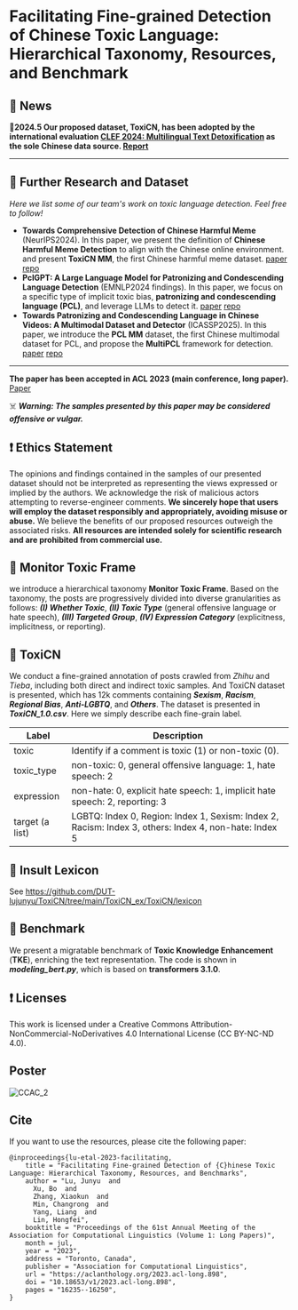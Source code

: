 # Facilitating Fine-grained Detection of Chinese Toxic Language: Hierarchical Taxonomy, Resources, and Benchmark

## 📜 News

🎉**2024.5 Our proposed dataset, ToxiCN, has been adopted by the international evaluation [CLEF 2024: Multilingual Text Detoxification](https://pan.webis.de/clef24/pan24-web/text-detoxification.html) as the sole Chinese data source. [Report](https://ceur-ws.org/Vol-3740/paper-223.pdf)**
___ 

## 📜 Further Research and Dataset

_Here we list some of our team's work on toxic language detection. Feel free to follow!_

* **Towards Comprehensive Detection of Chinese Harmful Meme** (NeurIPS2024). In this paper, we present the definition of  **Chinese Harmful Meme Detection** to align with the Chinese online environment. and present **ToxiCN MM**, the first Chinese harmful meme dataset. [paper](https://arxiv.org/abs/2410.02378) [repo](https://github.com/DUT-lujunyu/ToxiCN_MM)
* **PclGPT: A Large Language Model for Patronizing and Condescending Language Detection** (EMNLP2024 findings). In this paper, we focus on a specific type of implicit toxic bias, **patronizing and condescending language (PCL)**, and leverage LLMs to detect it. [paper](https://arxiv.org/abs/2410.00361) [repo](https://github.com/dut-laowang/emnlp24-PclGPT)
* **Towards Patronizing and Condescending Language in Chinese Videos: A Multimodal Dataset and Detector** (ICASSP2025). In this paper, we introduce the **PCL MM** dataset, the first Chinese multimodal dataset for PCL, and propose the **MultiPCL** framework for detection. [paper](https://arxiv.org/abs/2409.05005) [repo](https://github.com/dut-laowang/PCLMM)
___ 
 

**The paper has been accepted in ACL 2023 (main conference, long paper).** [Paper](https://aclanthology.org/2023.acl-long.898/)

☠️ ***Warning: The samples presented by this paper may be considered offensive or vulgar.***

## ❗️ Ethics Statement
The opinions and findings contained in the samples of our presented dataset should not be interpreted as representing the views expressed or implied by the authors. We acknowledge the risk of malicious actors attempting to reverse-engineer comments. **We sincerely hope that users will employ the dataset responsibly and appropriately, avoiding misuse or abuse.** We believe the benefits of our proposed resources outweigh the associated risks. **All resources are intended solely for scientific research and are prohibited from commercial use.**


## 📜 Monitor Toxic Frame
we introduce a hierarchical taxonomy **Monitor Toxic Frame**. Based on the taxonomy, the posts are progressively divided into diverse granularities as follows: **_(I) Whether Toxic_**, ***(II) Toxic Type*** (general offensive language or hate speech), ***(III) Targeted Group***, ***(IV) Expression Category*** (explicitness, implicitness, or reporting). 

## 📜 ToxiCN
We conduct a fine-grained annotation of posts crawled from _Zhihu_ and _Tieba_, including both direct and indirect toxic samples. And ToxiCN dataset is presented, which has 12k comments containing **_Sexism_**, **_Racism_**, **_Regional Bias_**, **_Anti-LGBTQ_**, and **_Others_**. The dataset is presented in ***ToxiCN_1.0.csv***. Here we simply describe each fine-grain label.

| Label             | Description                                                  |
| ----------------- | ------------------------------------------------------------ |
| toxic             | Identify if a comment is toxic (1) or non-toxic (0).         |
| toxic_type        | non-toxic: 0, general offensive language: 1, hate speech: 2  |
| expression        | non-hate: 0, explicit hate speech: 1, implicit hate speech: 2, reporting: 3|
| target (a list)   | LGBTQ: Index 0, Region: Index 1, Sexism: Index 2, Racism: Index 3,  others: Index 4, non-hate: Index 5 |

## 📜 Insult Lexicon
See https://github.com/DUT-lujunyu/ToxiCN/tree/main/ToxiCN_ex/ToxiCN/lexicon
## 📜 Benchmark
We present a migratable benchmark of **Toxic Knowledge Enhancement** (**TKE**), enriching the text representation. The code is shown in **_modeling_bert.py_**, which is based on **transformers 3.1.0**.

## ❗️ Licenses
This work is licensed under a Creative Commons Attribution- NonCommercial-NoDerivatives 4.0 International License (CC BY-NC-ND 4.0). 



## Poster
![CCAC_2](https://github.com/DUT-lujunyu/ToxiCN/assets/53985277/8e26c649-0952-4d04-a562-b971f441df07)



## Cite
If you want to use the resources, please cite the following paper:
~~~
@inproceedings{lu-etal-2023-facilitating,
    title = "Facilitating Fine-grained Detection of {C}hinese Toxic Language: Hierarchical Taxonomy, Resources, and Benchmarks",
    author = "Lu, Junyu  and
      Xu, Bo  and
      Zhang, Xiaokun  and
      Min, Changrong  and
      Yang, Liang  and
      Lin, Hongfei",
    booktitle = "Proceedings of the 61st Annual Meeting of the Association for Computational Linguistics (Volume 1: Long Papers)",
    month = jul,
    year = "2023",
    address = "Toronto, Canada",
    publisher = "Association for Computational Linguistics",
    url = "https://aclanthology.org/2023.acl-long.898",
    doi = "10.18653/v1/2023.acl-long.898",
    pages = "16235--16250",
}
~~~

